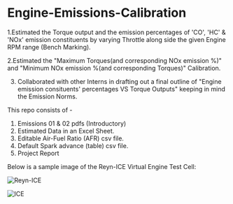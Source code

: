 # Engine-Emissions-Calibration
1.Estimated the Torque output and the emission percentages of 'CO', 'HC' & 'NOx' emission constituents by varying Throttle along side the given Engine RPM range (Bench Marking).

2.Estimated the "Maximum Torques(and corresponding NOx emission %)" and "Minimum NOx emission %(and corresponding Torques)" Calibration.

3. Collaborated with other Interns in drafting out a final outline of "Engine emission consituents' percentages VS Torque Outputs" keeping in mind the Emission Norms.

This repo consists of -
  1. Emissions 01 & 02 pdfs (Introductory)
  2. Estimated Data in an Excel Sheet.
  3. Editable Air-Fuel Ratio (AFR) csv file.
  4. Default Spark advance (table) csv file.
  5. Project Report


Below is a sample image of the Reyn-ICE Virtual Engine Test Cell:

![Reyn-ICE](https://user-images.githubusercontent.com/68963724/90239308-e9cead80-de44-11ea-9564-4e8c34d11eb9.png)

![ICE](https://user-images.githubusercontent.com/68963724/90239390-0ff44d80-de45-11ea-85a4-00f96887c81e.png)
